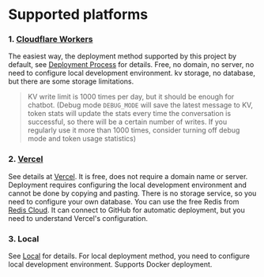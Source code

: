 # Supported platforms

### 1. [Cloudflare Workers](https://workers.cloudflare.com/)

The easiest way, the deployment method supported by this project by default, see [Deployment Process](DEPLOY.md) for details. Free, no domain, no server, no need to configure local development environment. kv storage, no database, but there are some storage limitations.

> KV write limit is 1000 times per day, but it should be enough for chatbot. (Debug mode `DEBUG_MODE` will save the latest message to KV, token stats will update the stats every time the conversation is successful, so there will be a certain number of writes. If you regularly use it more than 1000 times, consider turning off debug mode and token usage statistics)

### 2. [Vercel](https://vercel.com/)

See details at [Vercel](../../adapter/vercel). It is free, does not require a domain name or server. Deployment requires configuring the local development environment and cannot be done by copying and pasting. There is no storage service, so you need to configure your own database. You can use the free Redis from [Redis Cloud](https://redis.com). It can connect to GitHub for automatic deployment, but you need to understand Vercel's configuration.

### 3. Local

See [Local](../../adapter/debug) for details. For local deployment method, you need to configure local development environment. Supports Docker deployment.
